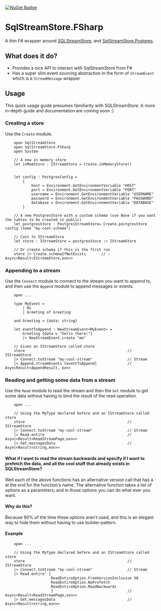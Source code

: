 [![NuGet Badge](https://buildstats.info/nuget/SqlStreamStore.FSharp?includePreReleases=true)](https://www.nuget.org/packages/SqlStreamStore.FSharp/0.0.1-alpha.12)

# SqlStreamStore.FSharp

A thin F# wrapper around [SQLStreamStore](https://www.nuget.org/packages/SqlStreamStore),
and [SqlStreamStore.Postgres](https://www.nuget.org/packages/SqlStreamStore.Postgres).

## What does it do?

- Provides a nice API to interact with SqlStreamStore from F#
- Has a super slim event sourcing abstraction in the form of `StreamEvent` which is a `StreamMessage` wrapper

## Usage
This quick usage guide presumes familiarity with SQLStreamStore. A more in-depth guide and documentation are coming soon :) 

### Creating a store

Use the `Create` module.

```f#
    open SqlStreamStore
    open SqlStreamStore.FSharp
    open System
    
    // A new in memory store
    let inMemStore : IStreamStore = Create.inMemoryStore()
    
    
    let config : PostgresConfig = 
        {
            host = Environment.GetEnvironmentVariable "HOST"
            port = Environment.GetEnvironmentVariable "PORT"
            username = Environment.GetEnvironmentVariable "USERNAME"
            password = Environment.GetEnvironmentVariable "PASSWORD"
            database = Environment.GetEnvironmentVariable "DATABASE"
        } 
        
    // A new PostgresStore with a custom schema (use None if you want the tables to be created in public)
    let postgresStore : PostgresStreamStore= Create.postgresStore config (Some "my-cool-schema")    
    
    // Cast to IStreamStore
    let store : IStreamStore = postgresStore :> IStreamStore       
    
    // Or create schema if this is the first run 
    store |> Create.schemaIfNotExists       // : Async<Result<IStreamStore,exn>>
```

### Appending to a stream

Use the `Connect` module to connect to the stream you want to append to, and then use the `Append` module to append
messages or events.

```f#
    open ...
    
    type MyEvent = 
        | Hi
        | Greeting of Greeting
        
    and Greeting = {data: string}
    
    let eventToAppend : NewStreamEvent<MyEvent> = 
        Greeting {data = "hello there!"}
        |> NewStreamEvent.create "me"
    
    // Given an IStreamStore called store
    store                                               // IStreamStore
    |> Connect.toStream "my-cool-stream"                // Stream
    |> Append.streamEvents [eventToAppend]              // AsyncResult<AppendResult, exn>
```

### Reading and getting some data from a stream

Use the `Read` module to read the stream and then the `Get` module to get some data without having to bind the result of
the read operation.

```f#
    open ...
    
    // Using the MyType declared before and an IStreamStore called store
    store                                               // IStreamStore
    |> Connect.toStream "my-cool-stream"                // Stream 
    |> Read.entire                                      // Async<Result<ReadStreamPage,exn>>
    |> Get.messagesData                                 // Async<Result<string,exn>>   
```

#### What if I want to read the stream backwards and specify if I want to prefetch the data, and all the cool stuff that already exists in SQLStreamStore?

Well each of the above functions has an alternative version call that has a `'` at the end for the function's name. The
alternative function takes a list of options as a parameters, and in those options you can do what ever you want.

#### Why do this?

Because 90% of the time these options aren't used, and this is an elegant way to hide them without having to use
builder-pattern.

#### Example

```f#
    open ...
    
    // Using the MyType declared before and an IStreamStore called store
    store                                               // IStreamStore
    |> Connect.toStream "my-cool-stream"                // Stream 
    |> Read.entire' [
                     ReadEntireOption.FromVersionInclusive 50
                     ReadEntireOption.NoPrefetch
                     ReadEntireOption.ReadBackwards
                     ]                                  // Async<Result<ReadStreamPage,exn>>
    |> Get.messagesData                                 // Async<Result<string,exn>>   
```
